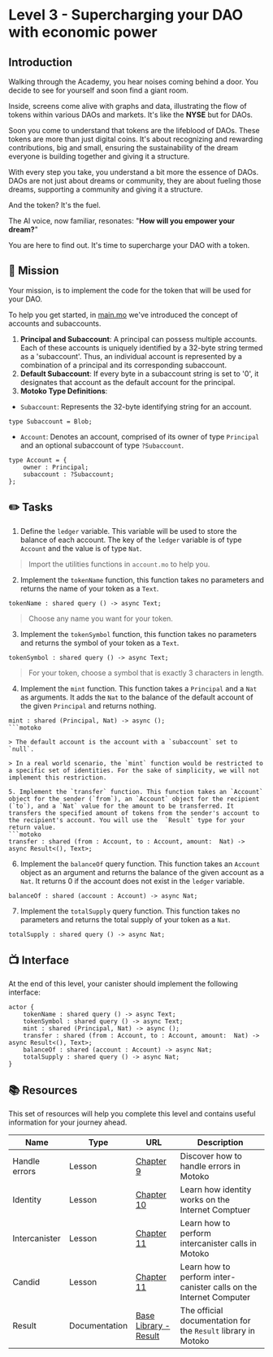 # Level 3 - Supercharging your DAO with economic power

## Introduction

Walking through the Academy, you hear noises coming behind a door. You decide to see for yourself and soon find a giant room.

Inside, screens come alive with graphs and data, illustrating the flow of tokens within various DAOs and markets. It's like the **NYSE** but for DAOs.

Soon you come to understand that tokens are the lifeblood of DAOs. These tokens are more than just digital coins. It's about recognizing and rewarding contributions, big and small, ensuring the sustainability of the dream everyone is building together and giving it a structure.

With every step you take, you understand a bit more the essence of DAOs. DAOs are not just about dreams or community, they are about fueling those dreams, supporting a community and giving it a structure.

And the token? It's the fuel.

The AI voice, now familiar, resonates: "**How will you empower your dream?**"

You are here to find out. It's time to supercharge your DAO with a token.

## 🎯 Mission

Your mission, is to implement the code for the token that will be used for your DAO. <br/>

To help you get started, in [main.mo](../../src/main.mo) we've introduced the concept of accounts and subaccounts.

1. **Principal and Subaccount**: A principal can possess multiple accounts. Each of these accounts is uniquely identified by a 32-byte string termed as a 'subaccount'. Thus, an individual account is represented by a combination of a principal and its corresponding subaccount.
2. **Default Subaccount**: If every byte in a subaccount string is set to '0', it designates that account as the default account for the principal.
3. **Motoko Type Definitions**:

- `Subaccount`: Represents the 32-byte identifying string for an account.

```motoko
type Subaccount = Blob;
```

- `Account`: Denotes an account, comprised of its owner of type `Principal` and an optional subaccount of type `?Subaccount`.

```motoko
type Account = {
    owner : Principal;
    subaccount : ?Subaccount;
};
```

## ✏️ Tasks

1. Define the `ledger` variable. This variable will be used to store the balance of each account. The key of the `ledger` variable is of type `Account` and the value is of type `Nat`.

> Import the utilities functions in `account.mo` to help you.

2. Implement the `tokenName` function, this function takes no parameters and returns the name of your token as a `Text`.

```motoko
tokenName : shared query () -> async Text;
```

> Choose any name you want for your token.

3. Implement the `tokenSymbol` function, this function takes no parameters and returns the symbol of your token as a `Text`.

```motoko
tokenSymbol : shared query () -> async Text;
```

> For your token, choose a symbol that is exactly 3 characters in length.

4. Implement the `mint` function. This function takes a `Principal` and a `Nat` as arguments. It adds the `Nat` to the balance of the default account of the given `Principal` and returns nothing.

````motoko
mint : shared (Principal, Nat) -> async ();
```motoko

> The default account is the account with a `subaccount` set to `null`.

> In a real world scenario, the `mint` function would be restricted to a specific set of identities. For the sake of simplicity, we will not implement this restriction.

5. Implement the `transfer` function. This function takes an `Account` object for the sender (`from`), an `Account` object for the recipient (`to`), and a `Nat` value for the amount to be transferred. It transfers the specified amount of tokens from the sender's account to the recipient's account. You will use the  `Result` type for your return value.
```motoko
transfer : shared (from : Account, to : Account, amount:  Nat) -> async Result<(), Text>;
````

6. Implement the `balanceOf` query function. This function takes an `Account` object as an argument and returns the balance of the given account as a `Nat`. It returns 0 if the account does not exist in the `ledger` variable.

```motoko
balanceOf : shared (account : Account) -> async Nat;
```

7. Implement the `totalSupply` query function. This function takes no parameters and returns the total supply of your token as a `Nat`.

```motoko
totalSupply : shared query () -> async Nat;
```

## 📺 Interface

At the end of this level, your canister should implement the following interface:

```motoko
actor {
    tokenName : shared query () -> async Text;
    tokenSymbol : shared query () -> async Text;
    mint : shared (Principal, Nat) -> async ();
    transfer : shared (from : Account, to : Account, amount:  Nat) -> async Result<(), Text>;
    balanceOf : shared (account : Account) -> async Nat;
    totalSupply : shared query () -> async Nat;
}
```

## 📚 Resources

This set of resources will help you complete this level and contains useful information for your journey ahead.

| Name          | Type          | URL                                                                                                       | Description                                                        |
| ------------- | ------------- | --------------------------------------------------------------------------------------------------------- | ------------------------------------------------------------------ |
| Handle errors | Lesson        | [Chapter 9](https://github.com/motoko-bootcamp/dao-adventure/blob/main/lessons/chapter-9/CHAPTER-9.MD)    | Discover how to handle errors in Motoko                            |
| Identity      | Lesson        | [Chapter 10](https://github.com/motoko-bootcamp/dao-adventure/blob/main/lessons/chapter-10/CHAPTER-10.MD) | Learn how identity works on the Internet Comptuer                  |
| Intercanister | Lesson        | [Chapter 11](https://github.com/motoko-bootcamp/dao-adventure/blob/main/lessons/chapter-11/CHAPTER-11.MD) | Learn how to perform intercanister calls in Motoko                 |
| Candid        | Lesson        | [Chapter 11](https://github.com/motoko-bootcamp/dao-adventure/blob/main/lessons/chapter-11/CHAPTER-11.MD) | Learn how to perform inter-canister calls on the Internet Computer |
| Result        | Documentation | [Base Library - Result](https://internetcomputer.org/docs/current/motoko/main/base/Result)                | The official documentation for the `Result` library in Motoko      |
